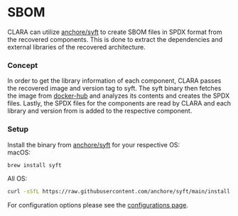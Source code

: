 # SBOM

CLARA can utilize [anchore/syft](https://github.com/anchore/syft) to create SBOM files in SPDX format from the recovered components.
This is done to extract the dependencies and external libraries of the recovered architecture.

### Concept
In order to get the library information of each component, CLARA passes the recovered image and version tag to syft.
The syft binary then fetches the image from [docker-hub](https://hub.docker.com) and analyzes its contents and creates the SPDX files.
Lastly, the SPDX files for the components are read by CLARA and each library and version from is added to the respective component.

### Setup
Install the binary from [anchore/syft](https://github.com/anchore/syft) for your respective OS:  
macOS:
```sh
brew install syft
```
All OS:
```sh
curl -sSfL https://raw.githubusercontent.com/anchore/syft/main/install.sh | sh -s -- -b /usr/local/bin 
```
For configuration options please see the [configurations page](../../../../configuration/index.md).